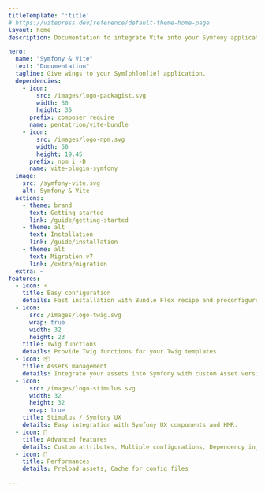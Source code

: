 ```yaml
---
titleTemplate: ':title'
# https://vitepress.dev/reference/default-theme-home-page
layout: home
description: Documentation to integrate Vite into your Symfony application.

hero:
  name: "Symfony & Vite"
  text: "Documentation"
  tagline: Give wings to your Sym[ph]on[ie] application.
  dependencies:
    - icon:
        src: /images/logo-packagist.svg
        width: 30
        height: 35
      prefix: composer require
      name: pentatrion/vite-bundle
    - icon:
        src: /images/logo-npm.svg
        width: 50
        height: 19.45
      prefix: npm i -D
      name: vite-plugin-symfony
  image:
    src: /symfony-vite.svg
    alt: Symfony & Vite
  actions:
    - theme: brand
      text: Getting started
      link: /guide/getting-started
    - theme: alt
      text: Installation
      link: /guide/installation
    - theme: alt
      text: Migration v7
      link: /extra/migration
  extra: ~
features:
  - icon: ⚡️
    title: Easy configuration
    details: Fast installation with Bundle Flex recipe and preconfigured Vite plugin.
  - icon:
      src: /images/logo-twig.svg
      wrap: true
      width: 32
      height: 23
    title: Twig functions
    details: Provide Twig functions for your Twig templates.
  - icon: 📦
    title: Assets management
    details: Integrate your assets into Symfony with custom Asset version Strategy.
  - icon:
      src: /images/logo-stimulus.svg
      width: 32
      height: 32
      wrap: true
    title: Stimulus / Symfony UX
    details: Easy integration with Symfony UX components and HMR.
  - icon: 🧩
    title: Advanced features
    details: Custom attributes, Multiple configurations, Dependency injection
  - icon: 🚀
    title: Performances
    details: Preload assets, Cache for config files

---
```

